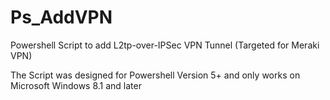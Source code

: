 # Ps_AddVPN
Powershell Script to add L2tp-over-IPSec VPN Tunnel (Targeted for Meraki VPN)

The Script was designed for Powershell Version 5+ and only works on Microsoft Windows 8.1 and later
